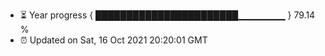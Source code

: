 - ⏳ Year progress { ███████████████████████▁▁▁▁▁▁▁ } 79.14 %
- ⏰ Updated on Sat, 16 Oct 2021 20:20:01 GMT

